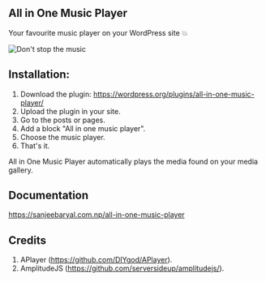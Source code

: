 ## All in One Music Player

Your favourite music player on your WordPress site :boom:

![Don't stop the music](https://github.com/sanzeeb3/all-in-one-music-player/blob/master/the-music.gif)

## Installation:

1) Download the plugin: https://wordpress.org/plugins/all-in-one-music-player/
2) Upload the plugin in your site.
3) Go to the posts or pages.
4) Add a block "All in one music player".
5) Choose the music player.
6) That's it.

All in One Music Player automatically plays the media found on your media gallery.

## Documentation ##

https://sanjeebaryal.com.np/all-in-one-music-player

## Credits ##

1) APlayer (https://github.com/DIYgod/APlayer).
2) AmplitudeJS (https://github.com/serversideup/amplitudejs/).
